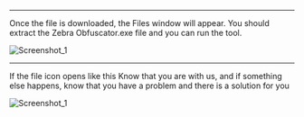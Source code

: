 -------------------------
Once the file is downloaded, the Files window will appear. You should extract the Zebra Obfuscator.exe file and you can run the tool.

![Screenshot_1](https://github.com/user-attachments/assets/09164121-0344-446d-ab19-138259d80a45)

-------------------------
If the file icon opens like this
Know that you are with us, and if something else happens, know that you have a problem and there is a solution for you

![Screenshot_1](https://github.com/user-attachments/assets/a1363131-21cf-45f5-91a1-a692308c1a5d)

